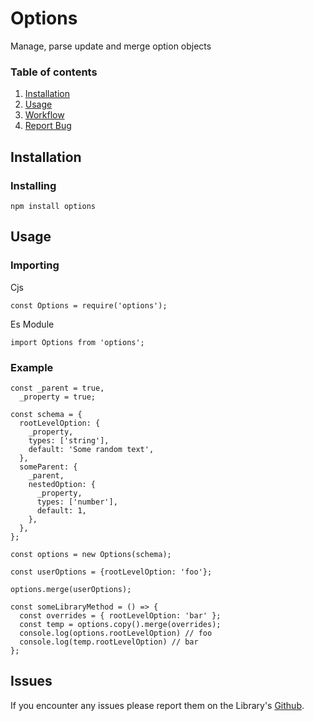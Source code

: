 # Options

Manage, parse update and merge option objects

### Table of contents

1. [ Installation](#Install)
2. [ Usage](#usage)
3. [ Workflow](#workflow)
4. [ Report Bug](#bugs)

<a name="Install"></a>

## Installation

### Installing

```
npm install options
```
<a name="Install"></a>

## Usage

### Importing

Cjs

```
const Options = require('options');
```

Es Module

```
import Options from 'options';
```

### Example

```
const _parent = true,
  _property = true;

const schema = {
  rootLevelOption: {
    _property,
    types: ['string'],
    default: 'Some random text',
  },
  someParent: {
    _parent,
    nestedOption: {
      _property,
      types: ['number'],
      default: 1,
    },
  },
};

const options = new Options(schema);

const userOptions = {rootLevelOption: 'foo'};

options.merge(userOptions);

const someLibraryMethod = () => {
  const overrides = { rootLevelOption: 'bar' };
  const temp = options.copy().merge(overrides);
  console.log(options.rootLevelOption) // foo
  console.log(temp.rootLevelOption) // bar
};
```

<a name="bugs"></a>

## Issues

If you encounter any issues please report them on the Library's [Github](https://github.com/JazzBrown1/options/issues).
